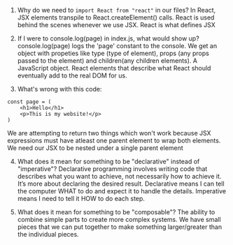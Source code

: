 1. Why do we need to `import React from "react"` in our files?
In React, JSX elements transpile to React.createElement() calls.  React is used behind the scenes whenever we use JSX.
    React is what defines JSX

2. If I were to console.log(page) in index.js, what would show up?
console.log(page) logs the 'page' constant to the console. We get an object with propeties like type (type of element), props (any props passed to the element) and children(any children elements).
    A JavaScript object. React elements that describe what React should eventually add to the real DOM for us.

3. What's wrong with this code:
```
const page = (
    <h1>Hello</h1>
    <p>This is my website!</p>
)
```
We are attempting to return two things which won't work because JSX expressions must  have atleast one parent element to wrap both elements.
    We need our JSX to be nested under a single parent element

4. What does it mean for something to be "declarative" instead of "imperative"?
Declarative programming involves writing code that describes what you want to achieve, not necessarily how to achieve it. It’s more about declaring the desired result.
    Declarative means I can tell the computer WHAT to do and expect it to handle the details. Imperative means I need to tell it HOW to do each step.

5. What does it mean for something to be "composable"?
The ability to combine simple parts to create more complex systems.
    We have small pieces that we can put together to make something larger/greater than the individual pieces.
